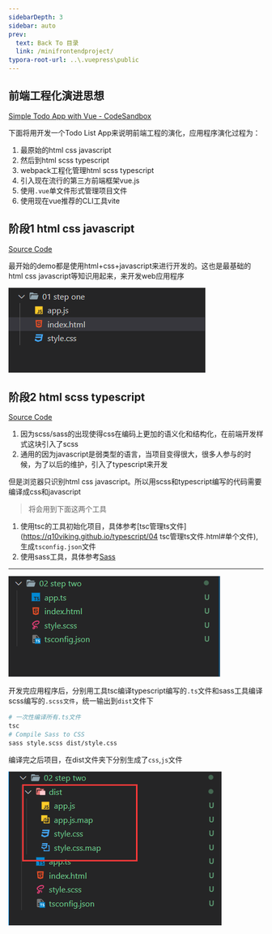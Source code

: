 ```yaml
---
sidebarDepth: 3
sidebar: auto
prev:
  text: Back To 目录
  link: /minifrontendproject/
typora-root-url: ..\.vuepress\public
---
```




## 前端工程化演进思想

[Simple Todo App with Vue - CodeSandbox](https://codesandbox.io/s/o29j95wx9?file=/index.html)

下面将用开发一个Todo List App来说明前端工程的演化，应用程序演化过程为：

1. 最原始的html css javascript
2. 然后到html scss typescript
3. webpack工程化管理html scss typescript
4. 引入现在流行的第三方前端框架vue.js
5. 使用`.vue`单文件形式管理项目文件
6. 使用现在vue推荐的CLI工具vite

<common-progresson-snippet src="https://q10viking.github.io/Mini-FrontEnd-project/28%20front%20end%20project%20change/01%20step%20one/"/>



## 阶段1 html css javascript

[Source Code](https://github.com/Q10Viking/Mini-FrontEnd-project/tree/main/28%20front%20end%20project%20change/01%20step%20one)

最开始的demo都是使用html+css+javascript来进行开发的。这也是最基础的html css javascript等知识用起来，来开发web应用程序



![image-20220723025105623](/images/minifrontendproject/image-20220723025105623.png)

## 阶段2 html scss typescript

[Source Code](https://github.com/Q10Viking/Mini-FrontEnd-project/tree/main/28%20front%20end%20project%20change/02%20step%20two)

1. 因为scss/sass的出现使得css在编码上更加的语义化和结构化，在前端开发样式这块引入了scss
2. 通用的因为javascript是弱类型的语言，当项目变得很大，很多人参与的时候，为了以后的维护，引入了typescript来开发

但是浏览器只识别html css javascript。所以用scss和typescript编写的代码需要编译成css和javascript

> 将会用到下面这两个工具

1. 使用tsc的工具初始化项目，具体参考[tsc管理ts文件](https://q10viking.github.io/typescript/04 tsc管理ts文件.html#单个文件),生成`tsconfig.json`文件
2. 使用sass工具，具体参考[Sass](https://q10viking.github.io/css/11%20Sass.html)

------------



![image-20220723035301357](/images/minifrontendproject/image-20220723035301357.png)

开发完应用程序后，分别用工具tsc编译typescript编写的`.ts`文件和sass工具编译scss编写的`.scss文件`，统一输出到`dist`文件下

```sh
# 一次性编译所有.ts文件
tsc
# Compile Sass to CSS 
sass style.scss dist/style.css
```

编译完之后项目，在dist文件夹下分别生成了`css`,`js`文件

![image-20220723035653774](/images/minifrontendproject/image-20220723035653774.png)
